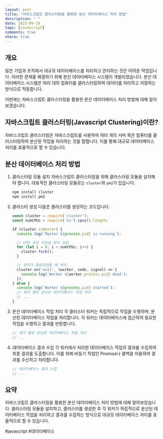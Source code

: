 ```yaml
---
layout: post
title: "자바스크립트 클러스터링을 활용한 분산 데이터베이스 처리 방법"
description: " "
date: 2023-09-19
tags: [javascript]
comments: true
share: true
---
```


## 개요
많은 기업과 조직에서 대규모 데이터베이스를 처리하고 관리하는 것은 어려운 작업입니다. 이러한 문제를 해결하기 위해 분산 데이터베이스 시스템이 개발되었습니다. 분산 데이터베이스 시스템은 여러 대의 컴퓨터를 클러스터링하여 데이터를 처리하고 저장하는 방식으로 작동합니다. 

이번에는 자바스크립트 클러스터링을 활용한 분산 데이터베이스 처리 방법에 대해 알아보겠습니다.

## 자바스크립트 클러스터링(Javascript Clustering)이란?
자바스크립트 클러스터링은 자바스크립트를 사용하여 여러 개의 서버 혹은 컴퓨터를 클러스터링하여 분산된 작업을 처리하는 것을 말합니다. 이를 통해 대규모 데이터베이스 처리를 효율적으로 할 수 있습니다.

## 분산 데이터베이스 처리 방법
1. 클러스터링 모듈 설치
   자바스크립트 클러스터링을 위해 클러스터링 모듈을 설치해야 합니다. 대표적인 클러스터링 모듈로는 `cluster`와 `pm2`가 있습니다. 

   ```javascript
   npm install cluster
   npm install pm2
   ```

2. 클러스터 생성
   다음은 클러스터를 생성하는 코드입니다.

   ```javascript
   const cluster = require('cluster');
   const numCPUs = require('os').cpus().length;

   if (cluster.isMaster) {
     console.log(`Master ${process.pid} is running`);

     // CPU 코어 수만큼 워커 생성
     for (let i = 0; i < numCPUs; i++) {
       cluster.fork();
     }

     // 워커가 종료되었을 때 처리
     cluster.on('exit', (worker, code, signal) => {
       console.log(`Worker ${worker.process.pid} died`);
     });
   } else {
     console.log(`Worker ${process.pid} started`);
     // 워커 별로 분산된 데이터베이스 작업 처리
     // ...
   }
   ```

3. 분산 데이터베이스 작업 처리
   각 클러스터 워커는 독립적으로 작업을 수행하며, 분산된 데이터베이스 작업을 처리합니다. 각 워커는 데이터베이스에 접근하여 필요한 작업을 수행하고 결과를 반환합니다.

   ```javascript
   // 워커 별로 분산된 데이터베이스 작업 처리
   // ...
   ```

4. 데이터베이스 결과 수집
   각 워커에서 처리한 데이터베이스 작업의 결과를 수집하여 최종 결과를 도출합니다. 이를 위해 비동기 작업인 Promise나 콜백을 이용하여 결과를 수신하고 처리합니다.

   ```javascript
   // 데이터베이스 결과 수집
   // ...
   ```

## 요약
자바스크립트 클러스터링을 활용한 분산 데이터베이스 처리 방법에 대해 알아보았습니다. 클러스터링 모듈을 설치하고, 클러스터를 생성한 후 각 워커가 독립적으로 분산된 데이터베이스 작업을 처리하고 결과를 수집하는 방식으로 대규모 데이터베이스 처리를 효율적으로 할 수 있습니다.

#javascript #데이터베이스